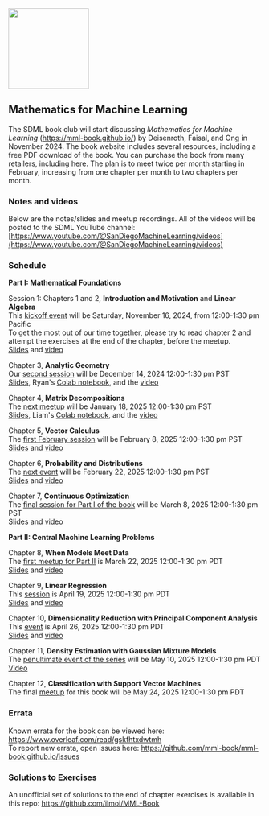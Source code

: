 <img src="https://github.com/SanDiegoMachineLearning/bookclub/blob/master/images/mml-book-cover.jpg?raw=true" width="160">

## Mathematics for Machine Learning

The SDML book club will start discussing *Mathematics for Machine Learning* (https://mml-book.github.io/)
by Deisenroth, Faisal, and Ong in November 2024.
The book website includes several resources, including a free PDF download of the book.
You can purchase the book from many retailers, including [here](https://www.amazon.com/Mathematics-Machine-Learning-Peter-Deisenroth/dp/110845514X/ref=sr_1_1).
The plan is to meet twice per month starting in February, increasing from one chapter per month to two chapters per month.

### Notes and videos
Below are the notes/slides and meetup recordings.
All of the videos will be posted to the SDML YouTube channel:  [https://www.youtube.com/@SanDiegoMachineLearning/videos](https://www.youtube.com/@SanDiegoMachineLearning/videos)

### Schedule

**Part I: Mathematical Foundations**

Session 1:  Chapters 1 and 2, **Introduction and Motivation** and **Linear Algebra** \
This [kickoff event](https://www.meetup.com/san-diego-machine-learning/events/304168890/) will be Saturday, November 16, 2024, from 12:00-1:30 pm Pacific \
To get the most out of our time together, please try to read chapter 2 and attempt the exercises at the end of the chapter, before the meetup. \
[Slides](./mml/Chapter%202%20Linear%20Algebra.pdf) and [video](https://youtu.be/Cob_1B9TIlA)

Chapter 3, **Analytic Geometry** \
Our [second session](https://www.meetup.com/san-diego-machine-learning/events/304593509/) will be December 14, 2024 12:00-1:30 pm PST \
[Slides](./mml/Chapter%203_Analytic%20Geometry.pdf), Ryan's [Colab notebook](https://colab.research.google.com/drive/1dvVnFHvQwfp_N4HvDqazKgwx2lKUHPnI),
and the [video](https://youtu.be/kzTHVYkkAck)

Chapter 4, **Matrix Decompositions** \
The [next meetup](https://www.meetup.com/san-diego-machine-learning/events/305021996/) will be January 18, 2025 12:00-1:30 pm PST \
[Slides](./mml/Chapter%204%20Matrix%20Decompositions.pdf), Liam's [Colab notebook](https://colab.research.google.com/drive/1coLYEvD5wn9eQSb8LLoJQ80ck2dX2Upp?usp=sharing), 
and the [video](https://youtu.be/CyAlgBXZd2Y)

Chapter 5, **Vector Calculus** \
The [first February session](https://www.meetup.com/san-diego-machine-learning/events/305829701/) will be February 8, 2025 12:00-1:30 pm PST \
[Slides](./mml/Chapter%205.%20Vector%20Calculus.pdf) and [video](https://youtu.be/KHzqR5HqrrQ)

Chapter 6, **Probability and Distributions** \
The [next event](https://www.meetup.com/san-diego-machine-learning/events/306070198/) will be February 22, 2025 12:00-1:30 pm PST \
[Slides](./mml/Chapter%206%20Probability%20and%20Distributions.pdf) and [video](https://youtu.be/ua-JYs6EipI)

Chapter 7, **Continuous Optimization** \
The [final session for Part I of the book](https://www.meetup.com/san-diego-machine-learning/events/306339977/) will be March 8, 2025 12:00-1:30 pm PST \
[Slides](./mml/Chapter%207.%20Continuous%20Optimization.pdf) and [video](https://youtu.be/WK6ePCg9lE4)

**Part II: Central Machine Learning Problems**

Chapter 8, **When Models Meet Data** \
The [first meetup for Part II](https://www.meetup.com/san-diego-machine-learning/events/306634368/) is March 22, 2025 12:00-1:30 pm PDT \
[Slides](./mml/Chapter%208%20When%20Models%20Meet%20Data.pdf) and [video](https://youtu.be/mC0GbHjEkAU)

Chapter 9, **Linear Regression** \
This [session](https://www.meetup.com/san-diego-machine-learning/events/306939534/) is April 19, 2025 12:00-1:30 pm PDT \
[Slides](./mml/Chapter%209.%20Linear%20Regression.pdf) and [video](https://youtu.be/s_MEO4cc1b0)

Chapter 10, **Dimensionality Reduction with Principal Component Analysis** \
This [event](https://www.meetup.com/san-diego-machine-learning/events/307339613/) is April 26, 2025 12:00-1:30 pm PDT \
[Slides](./mml/Chapter%2010%20Dimensionality%20Reduction%20with%20Principal%20Component%20Analysis.pdf) and [video](https://youtu.be/MEuspTzDU4I)

Chapter 11, **Density Estimation with Gaussian Mixture Models** \
The [penultimate event of the series](https://www.meetup.com/san-diego-machine-learning/events/307520669/) will be May 10, 2025 12:00-1:30 pm PDT \
[Video](https://youtu.be/EVCwbyzC_jQ)

Chapter 12, **Classification with Support Vector Machines** \
The final [meetup](https://www.meetup.com/san-diego-machine-learning/events/307773083/) for this book will be May 24, 2025 12:00-1:30 pm PDT


### Errata
Known errata for the book can be viewed here:  https://www.overleaf.com/read/gskfhtxdwtmh \
To report new errata, open issues here:  https://github.com/mml-book/mml-book.github.io/issues

### Solutions to Exercises
An unofficial set of solutions to the end of chapter exercises is available in this repo: https://github.com/ilmoi/MML-Book

<br>
<br>
